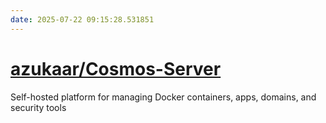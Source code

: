 ```yaml
---
date: 2025-07-22 09:15:28.531851
---
```


# [azukaar/Cosmos-Server](https://github.com/azukaar/Cosmos-Server)

Self-hosted platform for managing Docker containers, apps, domains, and security tools